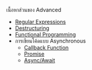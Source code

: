 เนื้อหาส่วนของ Advanced
- [Regular Expressions](./Regular%20Expressions)
- [Destructuring](./Destructuring)
- [Functional Programming](./Functional%20Programming)
- การเขียนโค้ดแบบ Asynchronous
  - [Callback Function](./Callback%20Function)
  - [Promise](./Promise)
  - [Async/Await](./Async%20%26%20Await)
